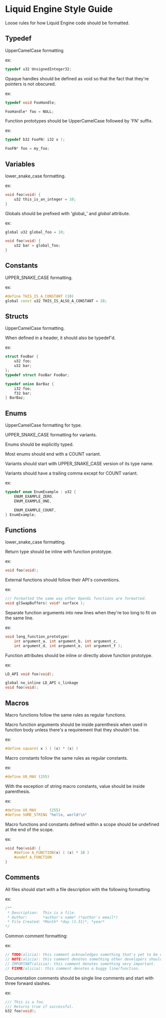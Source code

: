 <!--
 * Description:  Liquid Engine Style Guide
 * Author:       Alicia Amarilla (smushyaa@gmail.com)
 * File Created: September 27, 2023
-->

# Liquid Engine Style Guide

Loose rules for how Liquid Engine code should be formatted.

## Typedef

UpperCamelCase formatting

ex:
```cpp
typedef u32 UnsignedInteger32;
```

Opaque handles should be defined as void so that the fact that they're pointers is not obscured.

ex:
```cpp
typedef void FooHandle;

FooHandle* foo = NULL;
```

Function prototypes should be UpperCamelCase followed by 'FN' suffix.

ex:
```cpp
typedef b32 FooFN( i32 x );

FooFN* foo = my_foo;
```

## Variables

lower_snake_case formatting.

ex:
```cpp
void foo(void) {
    u32 this_is_an_integer = 10;
}
```

Globals should be prefixed with 'global_' and *global* attribute.

ex:
```cpp
global u32 global_foo = 10;

void foo(void) {
    u32 bar = global_foo;
}
```

## Constants

UPPER_SNAKE_CASE formatting.

ex:
```cpp
#define THIS_IS_A_CONSTANT (10)
global const u32 THIS_IS_ALSO_A_CONSTANT = 20;
```

## Structs

UpperCamelCase formatting.

When defined in a header, it should also be typedef'd.

ex:
```cpp
struct FooBar {
    u32 foo;
    u32 bar;
};
typedef struct FooBar FooBar;

typedef union BarBaz {
    i32 foo;
    f32 bar;
} BarBaz;
```

## Enums

UpperCamelCase formatting for type.

UPPER_SNAKE_CASE formatting for variants.

Enums should be explicitly typed.

Most enums should end with a COUNT variant.

Variants should start with UPPER_SNAKE_CASE version of its type name.

Variants should have a trailing comma except for COUNT variant.

ex:
```cpp
typedef enum EnumExample : u32 {
    ENUM_EXAMPLE_ZERO,
    ENUM_EXAMPLE_ONE,

    ENUM_EXAMPLE_COUNT,
} EnumExample;
```

## Functions

lower_snake_case formatting.

Return type should be inline with function prototype.

ex:
```cpp
void foo(void);
```

External functions should follow their API's conventions.

ex:
```cpp
/// Formatted the same way other OpenGL functions are formatted.
void glSwapBuffers( void* surface );
```

Separate function arguments into new lines when they're too long
to fit on the same line.

ex:
```cpp
void long_function_prototype(
    int argument_a, int argument_b, int argument_c,
    int argument_d, int argument_e, int argument_f );
```

Function attributes should be inline or directly above function prototype.

ex:
```cpp
LD_API void foo(void);

global no_inline LD_API c_linkage
void foo(void);
```

## Macros

Macro functions follow the same rules as regular functions.

Macro function arguments should be inside parenthesis when used in
function body unless there's a requirement that they shouldn't be.

ex:
```cpp
#define square( x ) ( (x) * (x) )
```

Macro constants follow the same rules as regular constants.

ex:
```cpp
#define U8_MAX (255)
```

With the exception of string macro constants, value should be inside parenthesis.

ex:
```cpp
#define U8_MAX      (255)
#define SOME_STRING "hello, world!\n"
```

Macro functions and constants defined within a scope should be undefined at the end of the scope.

ex:
```cpp
void foo(void) {
    #define A_FUNCTION(x) ( (x) * 10 )
    #undef A_FUNCTION
}
```

## Comments

All files should start with a file description with the following formatting.

ex:
```cpp
/**
 * Description:  This is a file.
 * Author:       *author's name* (*author's email*)
 * File Created: *Month* *day (1-31)*, *year*
*/
```

Common comment formatting:

ex:
```cpp
// TODO(alicia): this comment acknowledges something that's yet to be done.
// NOTE(alicia): this comment denotes something other developers should know.
// IMPORTANT(alicia): this comment denotes something very important.
// FIXME(alicia): this comment denotes a buggy line/function.
```

Documentation comments should be single line comments and start with three forward slashes.

ex:
```cpp
/// This is a foo.
/// Returns true if successful.
b32 foo(void);
```

